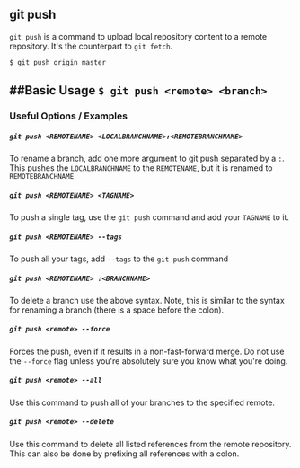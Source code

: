 git push
-------

`git push` is a command to upload local repository content to a remote repository. It's the counterpart to `git fetch`.

~~~ bash
$ git push origin master
~~~

##Basic Usage
`$ git push <remote> <branch>`
---

### Useful Options / Examples

##### `git push <REMOTENAME> <LOCALBRANCHNAME>:<REMOTEBRANCHNAME>`

 To rename a branch, add one more argument to git push separated by a `:`. This pushes the `LOCALBRANCHNAME` to the `REMOTENAME`, but it is renamed to `REMOTEBRANCHNAME`

##### `git push <REMOTENAME> <TAGNAME>`
 To push a single tag, use the `git push` command and add your `TAGNAME` to it.

##### `git push <REMOTENAME> --tags`
 To push all your tags, add `--tags` to the `git push` command


##### `git push <REMOTENAME> :<BRANCHNAME>`
 To delete a branch use the above syntax. Note, this is similar to the syntax for renaming a branch (there is a space before the colon).

##### `git push <remote> --force`
Forces the push, even if it results in a non-fast-forward merge. Do not use the `--force` flag unless you're absolutely sure you know what you're doing.

##### `git push <remote> --all`
Use this command to push all of your branches to the specified remote.

##### `git push <remote> --delete`
Use this command to delete all listed references from the remote repository. This can also be done by prefixing all references with a colon.


